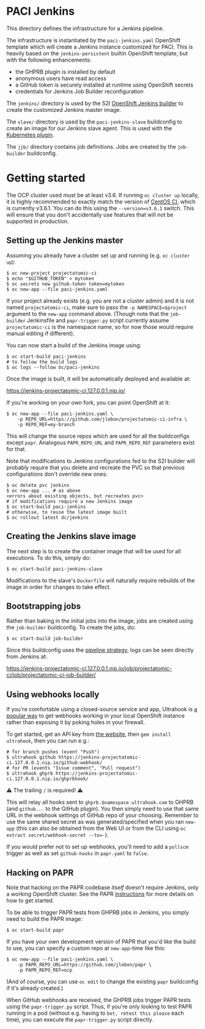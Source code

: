 # PACI Jenkins

This directory defines the infrastructure for a Jenkins pipeline.

The infrastructure is instantiated by the `paci-jenkins.yaml` OpenShift template
which will create a Jenkins instance customized for PACI. This is heavily based
on the `jenkins-persistent` builtin OpenShift template, but with the following
enhancements:

- the GHPRB plugin is installed by default
- anonymous users have read access
- a GitHub token is securely installed at runtime using OpenShift secrets
- credentials for Jenkins Job Builder reconfiguration

The `jenkins/` directory is used by the S2I
[OpenShift Jenkins builder](https://github.com/openshift/jenkins/tree/8e58d88#installing-using-s2i-build)
to create the customized Jenkins master image.

The `slave/` directory is used by the `paci-jenkins-slave` buildconfig to create an
image for our Jenkins slave agent. This is used with the
[Kubernetes plugin](https://plugins.jenkins.io/kubernetes).

The `jjb/` directory contains job definitions. Jobs are created by the
`job-builder` buildconfig.

# Getting started

The OCP cluster used must be at least v3.6. If running `oc cluster up` locally,
it is highly recommended to exactly match the version of
[CentOS CI](https://console.apps.ci.centos.org:8443/console/), which is
currently v3.6.1. You can do this using the `--version=v3.6.1` switch. This will
ensure that you don't accidentally use features that will not be supported in
production.

## Setting up the Jenkins master

Assuming you already have a cluster set up and running (e.g. `oc cluster up`):

```
$ oc new-project projectatomic-ci
$ echo "$GITHUB_TOKEN" > mytoken
$ oc secrets new github-token token=mytoken
$ oc new-app --file paci-jenkins.yaml
```

If your project already exists (e.g. you are not a cluster admin) and it is not
named `projectatomic-ci`, make sure to pass the `-p NAMESPACE=$project` argument
to the `new-app` command above. (Though note that the `job-builder` Jenkinsfile
and `papr-trigger.py` script currently assume `projectatomic-ci` is the
namespace name, so for now those would require manual editing if different).

You can now start a build of the Jenkins image using:

```
$ oc start-build paci-jenkins
# to follow the build logs
$ oc logs --follow bc/paci-jenkins
```

Once the image is built, it will be automatically deployed and available at:

https://jenkins-projectatomic-ci.127.0.0.1.nip.io/

If you're working on your own fork, you can point OpenShift at it:

```
$ oc new-app --file paci-jenkins.yaml \
    -p REPO_URL=https://github.com/jlebon/projectatomic-ci-infra \
    -p REPO_REF=my-branch
```

This will change the source repos which are used for all the buildconfigs except
`papr`. Analogous `PAPR_REPO_URL` and `PAPR_REPO_REF` parameters exist for that.

Note that modifications to Jenkins configurations fed to the S2I builder will
probably require that you delete and recreate the PVC so that previous
configurations don't override new ones:


```
$ oc delete pvc jenkins
$ oc new-app ... # as above
<errors about existing objects, but recreates pvc>
# if modifications require a new Jenkins image
$ oc start-build paci-jenkins
# otherwise, to reuse the latest image built
$ oc rollout latest dc/jenkins
```

## Creating the Jenkins slave image

The next step is to create the container image that will be used for all
executions. To do this, simply do:

```
$ oc start-build paci-jenkins-slave
```

Modifications to the slave's `Dockerfile` will naturally require rebuilds of the
image in order for changes to take effect.

## Bootstrapping jobs

Rather than baking in the initial jobs into the image, jobs are created using
the `job-builder` buildconfig. To create the jobs, do:

```
$ oc start-build job-builder
```

Since this buildconfig uses the
[pipeline strategy](https://docs.openshift.com/container-platform/3.6/architecture/core_concepts/builds_and_image_streams.html#pipeline-build),
logs can be seen directly from Jenkins at:

https://jenkins-projectatomic-ci.127.0.0.1.nip.io/job/projectatomic-ci/job/projectatomic-ci-job-builder/

## Using webhooks locally

If you're comfortable using a closed-source service and app, Ultrahook is
[a popular way](https://blog.openshift.com/using-github-hooks-with-your-local-openshift-environment/)
to get webhooks working in your local OpenShift instance rather than exposing it
by poking holes in your firewall.

To get started, get an API key from
[the website](http://www.ultrahook.com/register), then `gem install ultrahook`,
then you can run e.g.:

```
# for branch pushes (event "Push")
$ ultrahook github https://jenkins-projectatomic-ci.127.0.0.1.nip.io/github-webhook/
# for PR (events "Issue comment", "Pull request")
$ ultrahook ghprb https://jenkins-projectatomic-ci.127.0.0.1.nip.io/ghprbhook/
```

⚠️ The trailing `/` is required! ⚠️

This will relay all hooks sent to `ghprb.$namespace.ultrahook.com` to GHPRB (and
`github...` to the GitHub plugin). You then simply need to use that same URL in
the webhook settings of GitHub repo of your choosing. Remember to use the same
shared secret as was generated/specified when you ran `new-app` (this can also
be obtained from the Web UI or from the CLI using
`oc extract secret/webhook-secret --to=-`).

If you would prefer not to set up webhooks, you'll need to add a `pollscm`
trigger as well as set `github-hooks` in `papr.yaml` to `false`.

## Hacking on PAPR

Note that hacking on the PAPR codebase *itself* doesn't require Jenkins, only a
working OpenShift cluster. See the PAPR
[instructions](https://github.com/projectatomic/papr/blob/ocp/docs/RUNNING.md)
for more details on how to get started.

To be able to trigger PAPR tests from GHPRB jobs in Jenkins, you simply need to
build the PAPR image:

```
$ oc start-build papr
```

If you have your own development version of PAPR that you'd like the build to
use, you can specify a custom repo at `new-app`-time like this:

```
$ oc new-app --file paci-jenkins.yaml \
    -p PAPR_REPO_URL=https://github.com/jlebon/papr \
    -p PAPR_REPO_REF=ocp
```

(And of course, you can use `oc edit` to change the existing `papr` buildconfig
if it's already created.)

When GitHub webhooks are received, the GHPRB jobs trigger PAPR tests using the
`papr-trigger.py` script. Thus, if you're only looking to test PAPR running in a
pod (without e.g. having to `bot, retest this please` each time), you can
execute the `papr-trigger.py` script directly.
